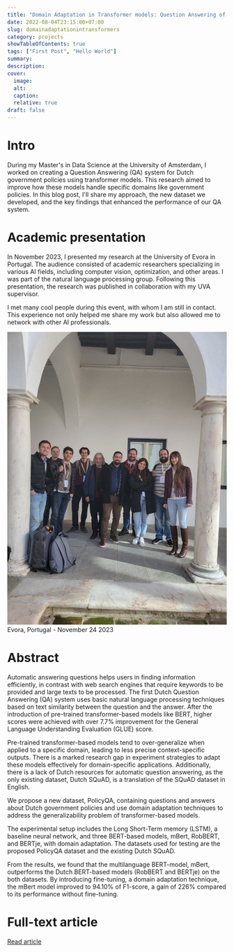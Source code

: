 ```yaml
---
title: "Domain Adaptation in Transformer models: Question Answering of Dutch Government Policies"
date: 2022-08-04T23:15:00+07:00
slug: domainadaptationintransformers
category: projects
showTableOfContents: true
tags: ["First Post", "Hello World"]
summary:
description: 
cover:
  image:
  alt:
  caption:
  relative: true
draft: false
---
```


# Intro
During my Master's in Data Science at the University of Amsterdam, I worked on creating a Question Answering (QA) system for Dutch government policies using transformer models. This research aimed to improve how these models handle specific domains like government policies. In this blog post, I'll share my approach, the new dataset we developed, and the key findings that enhanced the performance of our QA system.

# Academic presentation
In November 2023, I presented my research at the University of Evora in Portugal. The audience consisted of academic researchers specializing in various AI fields, including computer vision, optimization, and other areas. I was part of the natural language processing group. Following this presentation, the research was published in collaboration with my UVA supervisor.

I met many cool people during this event, with whom I am still in contact. This experience not only helped me share my work but also allowed me to network with other AI professionals.

![Presentation at University of Evora](img//Evora-academics-nov24.JPG)
Evora, Portugal - November 24 2023


# Abstract

Automatic answering questions helps users in finding information efficiently, in contrast with web search engines that require keywords to be provided and large texts to be processed. The first Dutch Question Answering (QA) system uses basic natural language processing techniques based on text similarity between the question and the answer. After the introduction of pre-trained transformer-based models like BERT, higher scores were achieved with over 7.7% improvement for the General Language Understanding Evaluation (GLUE) score.

Pre-trained transformer-based models tend to over-generalize when applied to a specific domain, leading to less precise context-specific outputs. There is a marked research gap in experiment strategies to adapt these models effectively for domain-specific applications. Additionally, there is a lack of Dutch resources for automatic question answering, as the only existing dataset, Dutch SQuAD, is a translation of the SQuAD dataset in English.

We propose a new dataset, PolicyQA, containing questions and answers about Dutch government policies and use domain adaptation techniques to address the generalizability problem of transformer-based models.

The experimental setup includes the Long Short-Term memory (LSTM), a baseline neural network, and three BERT-based models, mBert, RobBERT, and BERTje, with domain adaptation. The datasets used for testing are the proposed PolicyQA dataset and the existing Dutch SQuAD.

From the results, we found that the multilanguage BERT-model, mBert, outperforms the Dutch BERT-based models (RobBERT and BERTje) on the both datasets. By introducing fine-tuning, a domain adaptation technique, the mBert model improved to 94.10% of F1-score, a gain of 226% compared to its performance without fine-tuning.

# Full-text article
[Read article](https://link.springer.com/chapter/10.1007/978-3-031-48232-8_19)
